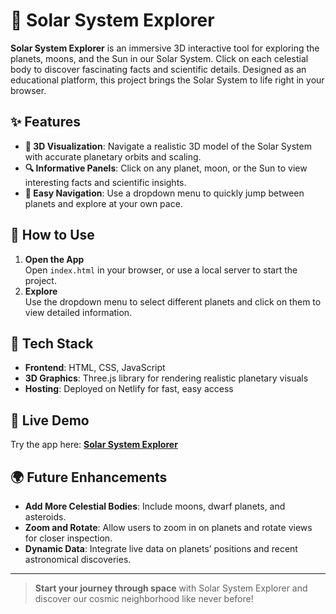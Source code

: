 # 🌌 Solar System Explorer

**Solar System Explorer** is an immersive 3D interactive tool for exploring the planets, moons, and the Sun in our Solar System. Click on each celestial body to discover fascinating facts and scientific details. Designed as an educational platform, this project brings the Solar System to life right in your browser.

## ✨ Features
- **🌠 3D Visualization**: Navigate a realistic 3D model of the Solar System with accurate planetary orbits and scaling.
- **🔍 Informative Panels**: Click on any planet, moon, or the Sun to view interesting facts and scientific insights.
- **🚀 Easy Navigation**: Use a dropdown menu to quickly jump between planets and explore at your own pace.

## 📖 How to Use
1. **Open the App**  
   Open `index.html` in your browser, or use a local server to start the project.
2. **Explore**  
   Use the dropdown menu to select different planets and click on them to view detailed information.

## 🔧 Tech Stack
- **Frontend**: HTML, CSS, JavaScript
- **3D Graphics**: Three.js library for rendering realistic planetary visuals
- **Hosting**: Deployed on Netlify for fast, easy access

## 🚀 Live Demo
Try the app here: [**Solar System Explorer**](https://stalwart-semifreddo-fd8384.netlify.app)

## 🌍 Future Enhancements
- **Add More Celestial Bodies**: Include moons, dwarf planets, and asteroids.
- **Zoom and Rotate**: Allow users to zoom in on planets and rotate views for closer inspection.
- **Dynamic Data**: Integrate live data on planets’ positions and recent astronomical discoveries.

---

> **Start your journey through space** with Solar System Explorer and discover our cosmic neighborhood like never before!
